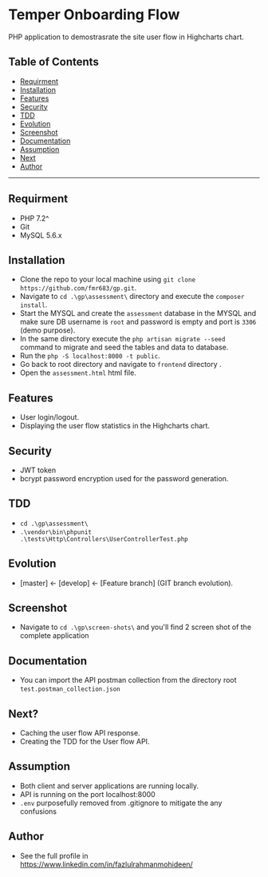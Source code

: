 # Temper Onboarding Flow

PHP application to demostrasrate the site user flow in Highcharts chart.

## Table of Contents 

- [Requirment](#requirment)
- [Installation](#installation)
- [Features](#features)
- [Security](#security)
- [TDD](#tdd)
- [Evolution](#evolution)
- [Screenshot](#screenshot)
- [Documentation](#documentation)
- [Assumption](#assumption)
- [Next](#next)
- [Author](#author)

---
## Requirment

- PHP 7.2^
- Git
- MySQL 5.6.x

## Installation

- Clone the repo to your local machine using `git clone https://github.com/fmr683/gp.git`.
- Navigate to `cd .\gp\assessment\` directory and execute the `composer install`.
- Start the MYSQL and create the `assessment` database in the MYSQL and make sure DB username is `root` and password is empty and port is `3306` (demo purpose).
- In the same directory execute the `php artisan migrate --seed` command to migrate and seed the tables and data to database.
- Run the `php -S localhost:8000 -t public`.
- Go back to root directory and navigate to `frontend` directory .
- Open the `assessment.html` html file.

## Features
- User login/logout.
- Displaying the user flow statistics in the Highcharts chart.

## Security
- JWT token 
- bcrypt password encryption used for the password generation.

## TDD
- `cd .\gp\assessment\`
- `.\vendor\bin\phpunit .\tests\Http\Controllers\UserControllerTest.php`

## Evolution
- [master] <- [develop] <- [Feature branch] (GIT branch evolution).

## Screenshot
- Navigate to `cd .\gp\screen-shots\` and you'll find 2 screen shot of the complete application

## Documentation
- You can import the API postman collection from the directory root `test.postman_collection.json`

## Next?
- Caching the user flow API response.
- Creating the TDD for the User flow API.

## Assumption
- Both client and server applications are running locally.
- API is running on the port localhost:8000
- `.env` purposefully removed from .gitignore to mitigate the any confusions

## Author
- See the full profile in https://www.linkedin.com/in/fazlulrahmanmohideen/
